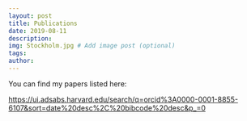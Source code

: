 ```yaml
---
layout: post
title: Publications
date: 2019-08-11
description: 
img: Stockholm.jpg # Add image post (optional)
tags: 
author: 
---
```

You can find my papers listed here:

https://ui.adsabs.harvard.edu/search/q=orcid%3A0000-0001-8855-6107&sort=date%20desc%2C%20bibcode%20desc&p_=0
